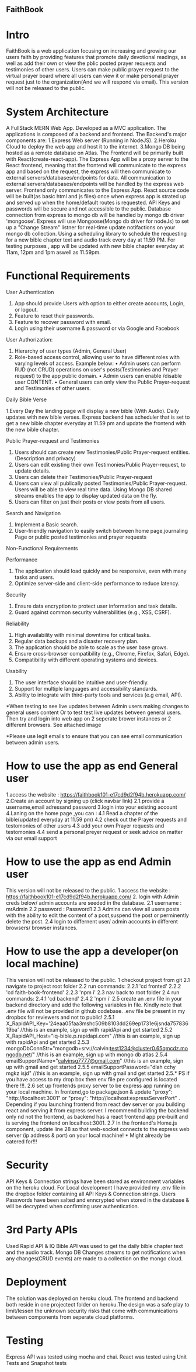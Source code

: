 ## FaithBook

# Intro

FaithBook is a web application focusing on increasing and growing our users faith by providing features that promote daily devotional readings, as well as add their own or view the pblic posted prayer requests and testimonies of other users. Users can make public prayer request to the virtual prayer board where all users can view it or make personal prayer request just to the organization(And we will respond via email). This version will not be released to the public.

# System Architecture

A FullStack MERN Web App. Developed as a MVC application. The applications is composed of a backend and frontend.
The Backend's major components are:
1.Express Web server (Running in NodeJS).
2.Heroku Cloud to deploy the web app and host it to the internet.
3.Mongo DB being hosted as a remote database on Atlas.
The Frontend will be primarily built with React(create-react-app).
The Express App will be a proxy server to the React frontend, meaning that the frontend will communicate to the express app and based on the request, the express will then communicate to external servers/databases/endpoints for data. All communication to external servers/databases/endpoints will be handled by the express web server. Frontend only communicates to the Express App.
React source code will be built(as basic html and js files) once when express app is strated up and served up when the home/default routes is requested.
API Keys and passwords will be secure and not accessible to the public.
Database connection from express to mongo db will be handled by mongo db driver 'mongoose'.
Express will use Mongoose(Mongo db driver for nodeJs) to set up a "Change Stream" listner for real-time update notifactions on your mongo db collection.
Using a scheduling library to schedule the requesting for a new bible chapter text and audio track every day at 11.59 PM. For testing purposes , app will be updated with new bible chapter everyday at 11am, 12pm and 1pm aswell as 11.59pm.

# Functional Requirements

User Authentication

1. App should provide Users with option to either create accounts, Login, or logout.
2. Feature to reset their passwords.
3. Feature to recover password with email.
4. Login using their username & password or via Google and Facebook

User Authorization:

1. Hierarchy of user types (Admin, General User)
2. Role-based access control, allowing user to have different roles with varying levels of access. Example below:
   • Admin users can perform RUD (not CRUD) operations on user's posts(Testimonies and Prayer request) to the app public domain.
   • Admin users can enable /disable user CONTENT.
   • General users can only view the Public Prayer-request and Testimonies of other users.

Daily Bible Verse

1.Every Day the landing page will display a new bible (With Audio). Daily updates with new bible verses. Express backend has scheduler that is set to get a new bible chapter everyday at 11.59 pm and update the frontend with the new bible chapter.

Public Prayer-request and Testimonies

1. Users should can create new Testimonies/Public Prayer-request entities. (Description and privacy)
2. Users can edit existing their own Testimonies/Public Prayer-request, to update details.
3. Users can delete their Testimonies/Public Prayer-request
4. Users can view all publically posted Testimonies/Public Prayer-request. Users will be able to view real time data. Using Mongo DB shared streams enables the app to display updated data on the fly.
5. Users can filter on just their posts or view posts from all users.

Search and Navigation

1. Implement a Basic search.
2. User-friendly navigation to easily switch between home page,journaling Page or public posted testimonies and prayer requests

Non-Functional Requirements

Performance

1. The application should load quickly and be responsive, even with many tasks and users.
2. Optimize server-side and client-side performance to reduce latency.

Security

1. Ensure data encryption to protect user information and task details.
2. Guard against common security vulnerabilities (e.g., XSS, CSRF).

Reliability

1. High availability with minimal downtime for critical tasks.
2. Regular data backups and a disaster recovery plan.
3. The application should be able to scale as the user base grows.
4. Ensure cross-browser compatibility (e.g., Chrome, Firefox, Safari, Edge).
5. Compatibility with different operating systems and devices.

Usability

1. The user interface should be intuitive and user-friendly.
2. Support for multiple languages and accessibility standards.
3. Ability to integrate with third-party tools and services (e.g email, API).

\*When testing to see live updates between Admin users making changes to general users content Or to test test live updates between general users. Then try and login into web app on 2 seperate brower instances or 2 different browsers. See attached image

\*Please use legit emails to ensure that you can see email communication between admin users.

# How to use the app as end General user

1.access the website : https://faithbook101-e17cd9d2f94b.herokuapp.com/
2.Create an account by signing up (click navbar link)
2.1.provide a username,email adressand password
3.login into your existing account
4.Laning on the home page ,you can :
4.1 Read a chapter of the bible(updated everyday at 11.59 pm)
4.2 check out the Prayer requests and testomonies of other users
4.3 add your own Prayer requests and testomonies
4.4 send a personal preyer request or seek advice on matter via our email support

# How to use the app as end Admin user

This version will not be released to the public.
1 access the website : https://faithbook101-e17cd9d2f94b.herokuapp.com/ 2. login with Admin creds below/ admin accounts are seeded in the database.
2.1 username : mrAdmin
2.2 password : Password1
2.3 Admins can view all users posts with the ability to edit the content of a post,suspend the post or perminently delete the post.
2.4 login to differnent user/ admin accounts in different browsers/ browser instances.

# How to use the app a developer(on local machine)

This version will not be released to the public.
1 checkout project from git
2.1 navigate to project root folder
2.2 run commands:
2.2.1 'cd fronted'
2.2.2 'cd faith-book-frontend'
2.2.3 'npm i'
2.3 nav back to root folder
2.4 run commands:
2.4.1 'cd backend'
2.4.2 'npm i'
2.5 create an .env file in your backend directory and add the following variables in file. Kindly note that .env file will not be provided in github codebase. .env file be present in my dropbox for reviewers and not to public!
2.5.1 X_RapidAPI_Key='24eaa05faa3mshc509b8103dd269ep1731e6jsnda75783619ba' //this is an example, sign up with rapidApi and get started
2.5.2 X_RapidAPI_Host="iq-bible.p.rapidapi.com" //this is an example, sign up with rapidApi and get started
2.5.3 mongoDbConnStr="mongodb+srv://calvin:test1234@cluster0.65qmcdz.mongodb.net/" //this is an example, sign up with mongo db atlas
2.5.4 emailSupportName="calvinsg7777@gmail.com" //this is an example, sign up with gmail and get started
2.5.5 emailSupportPassword="dlah cchy mgkz isjd" //this is an example, sign up with gmail and get started
2.5.\* PS if you have access to my drop box then env file pre configured is located there !!!.
2.6 set up frontends proxy server to be express app running on your local machine. In frontend,go to package.json & update "proxy": "http://localhost:3001" or "proxy": "http://localhost:expressServerPort" . Depending if you launching frontend from react dev server or you building react and serving it from express server.
I recommend building the backend only nd not the frontend, as backend has a react frontend app pre-built and is serving the frontend on localhost:3001.
2.7 In the frontend's Home.js component, update line 28 so that web-socket connects to the express web server (ip address & port) on your local machine! \* Might already be catered for!!!

# Security

API Keys & Connection strings have been stored as environment variables on the heroku cloud.
For Local development I have provided my .env file in the dropbox folder containing all API Keys & Connection strings. Users Passwords have been salted and enncrypted when stored in the database & will be decrypted when confirming user authentication.

# 3rd Party APIs

Used Rapid API & IQ Bible API was used to get the daily bible chapter text and the audio track.
Mongo DB Changes streams to get notifications when any changes(CRUD events) are made to a collection on the mongo cloud.

# Deployment

The solution was deployed on heroku cloud. The frontend and backend both reside in one projectect folder on heroku.The design was a safe play to limit/lessen the unknown security risks that come with communications between components from seperate cloud platforms.

# Testing

Express API was tested using mocha and chai.
React was tested using Unit Tests and Snapshot tests
